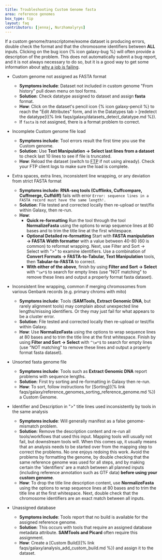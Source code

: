 ```yaml
---
title: Troubleshooting Custom Genome fasta
area: reference genomes    
box_type: tip        
layout: faq        
contributors: [jennaj, Nurzhamalyrys] 
---
```



If a custom genome/transcriptome/exome dataset is producing errors, double check the format and that the chromosome identifiers between **ALL** inputs. Clicking on the bug icon {% icon galaxy-bug %} will often provide a description of the problem. This does not automatically submit a bug report, and it is not always necessary to do so, but it is a good way to get some information about [why a job is failing](https://training.galaxyproject.org/training-material/faqs/galaxy/analysis_troubleshooting.html). 

- Custom genome not assigned as FASTA format

   - **Symptoms include**: Dataset not included in custom genome "From history" pull down menu on tool forms.
   - **Solution**: Check datatype assigned to dataset and assign **fasta** format.
   - **How**: Click on the dataset's pencil icon {% icon galaxy-pencil %} to reach the "Edit Attributes" form, and in the Datatypes tab > [redetect the datatype]({% link faqs/galaxy/datasets_detect_datatype.md %}).
   - If `fasta` is not assigned, there is a format problem to correct.
  
 - Incomplete Custom genome file load

   - **Symptoms include**: Tool errors result the first time you use the Custom genome.
   - **Solution**: Use **Text Manipulation → Select last lines from a dataset** to check last 10 lines to see if file is truncated.
   - **How**: Reload the dataset (switch to [FTP](https://galaxyproject.org/ftp-upload/) if not using already). Check your FTP client logs to make sure the load is complete.

- Extra spaces, extra lines, inconsistent line wrapping, or any deviation from strict FASTA format

   - **Symptoms include: RNA-seq tools (Cufflinks, Cuffcompare, Cuffmerge, Cuffdiff)** fails with error `Error: sequence lines in a FASTA record must have the same length!.`
   - **Solution**: File tested and corrected locally then re-upload or test/fix within Galaxy, then re-run.
   - **How**:
     - **Quick re-formatting** Run the tool through the tool **NormalizeFasta** using the options to wrap sequence lines at 80 bases and to trim the title line at the first whitespace.
     - **Optional Detailed re-formatting** Start with **FASTA manipulation → FASTA Width formatter** with a value between 40-80 (60 is common) to reformat wrapping. Next, use Filter and Sort → Select with ">" to examine identifiers. Use a combination of **Convert Formats → FASTA-to-Tabular, Text Manipulation** tools, then **Tabular-to-FASTA** to correct.
     - **With either of the above**, finish by using **Filter and Sort → Select** with `^\w*$` to search for empty lines (use "NOT matching" to remove these lines and output a properly format fasta dataset).
   
- Inconsistent line wrapping, common if merging chromosomes from various Genbank records (e.g. primary chroms with mito)

   - **Symptoms include**: Tools (**SAMTools, Extract Genomic DNA**, but rarely alignment tools) may complain about unexpected line lengths/missing identifiers. Or they may just fail for what appears to be a cluster error.
   - **Solution**: File tested and corrected locally then re-upload or test/fix within Galaxy.
   - **How**: Use **NormalizeFasta** using the options to wrap sequence lines at 80 bases and to trim the title line at the first whitespace. Finish by using **Filter and Sort → Select** with `^\w*$` to search for empty lines (use "NOT matching" to remove these lines and output a properly format fasta dataset).
   
- Unsorted fasta genome file

   - **Symptoms include**: Tools such as **Extract Genomic DNA** report problems with sequence lengths.
   - **Solution**: First try sorting and re-formatting in Galaxy then re-run.
   - **How**: To sort, follow instructions for [Sorting]({% link faqs/galaxy/reference_genomes_sorting_reference_genome.md %}) a Custom Genome.

- Identifier and Description in ">" title lines used inconsistently by tools in the same analysis

   - **Symptoms include**: Will generally manifest as a false genome-mismatch problem.
   - **Solution**: Remove the description content and re-run all tools/workflows that used this input. Mapping tools will usually not fail, but downstream tools will. When this comes up, it usually means that an analysis needs to be started over from the mapping step to correct the problems. No one enjoys redoing this work. Avoid the problems by formatting the genome, by double checking that the same reference genome was used for all steps, and by making certain the 'identifiers' are a match between all planned inputs (including reference annotation such as GTF data) **before using your custom genome**.
   - **How**: To drop the title line description content, use **NormalizeFasta** using the options to wrap sequence lines at 80 bases and to trim the title line at the first whitespace. Next, double check that the chromosome identifiers are an exact match between all inputs.
   
- Unassigned database

   - **Symptoms include**: Tools report that no build is available for the assigned reference genome.
   - **Solution**: This occurs with tools that require an assigned database metadata attribute. **SAMTools and Picard** often require this assignment.
   - **How**: Create a [Custom Build]({% link faqs/galaxy/analysis_add_custom_build.md %}) and assign it to the dataset.
